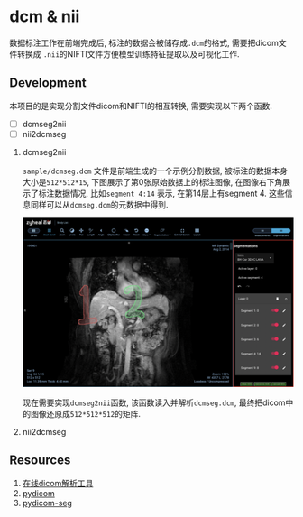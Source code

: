 dcm & nii
======
数据标注工作在前端完成后, 标注的数据会被储存成`.dcm`的格式, 需要把dicom文件转换成
`.nii`的NIFTI文件方便模型训练特征提取以及可视化工作.

Development
-----------
本项目的是实现分割文件dicom和NIFTI的相互转换, 需要实现以下两个函数.

- [ ] dcmseg2nii
- [ ] nii2dcmseg

1. dcmseg2nii

    `sample/dcmseg.dcm` 文件是前端生成的一个示例分割数据, 被标注的数据本身大小是`512*512*15`,
    下图展示了第0张原始数据上的标注图像, 在图像右下角展示了标注数据情况, 比如`segment 4:14`
    表示, 在第14层上有segment 4. 这些信息同样可以从`dcmseg.dcm`的元数据中得到.

    ![dcmviewer](etc/image/dcmviewer.png)

    现在需要实现`dcmseg2nii`函数, 该函数读入并解析`dcmseg.dcm`, 最终把dicom中的图像还原成`512*512*512`的矩阵.

2. nii2dcmseg


Resources
---------
1. [在线dicom解析工具](https://dicom.innolitics.com/ciods)
2. [pydicom](https://pydicom.github.io/pydicom/stable/)
3. [pydicom-seg](https://razorx89.github.io/pydicom-seg/)


